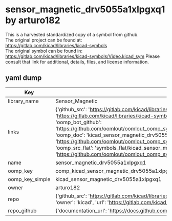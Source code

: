 # sensor_magnetic_drv5055a1xlpgxq1 by arturo182  
This is a harvested standardized copy of a symbol from github.  
The original project can be found at:  
https://gitlab.com/kicad/libraries/kicad-symbols  
The original symbol can be found in:
https://gitlab.com/kicad/libraries/kicad-symbols/Video.kicad_sym
Please consult that link for additional, details, files, and license information.  
## yaml dump  
| Key | Value |  
| --- | --- |  
| library_name | Sensor_Magnetic |  
| links | {'github_src': 'https://gitlab.com/kicad/libraries/kicad-symbols/Video.kicad_sym', 'github_src_repo': 'https://gitlab.com/kicad/libraries/kicad-symbols', 'oomp_bot': 'kicad_sensor_magnetic_drv5055a1xlpgxq1/working', 'oomp_bot_github': 'https://github.com/oomlout/oomlout_oomp_symbol_bot/tree/main/kicad_sensor_magnetic_drv5055a1xlpgxq1/working', 'oomp_doc': 'kicad_sensor_magnetic_drv5055a1xlpgxq1/working', 'oomp_doc_github': 'https://github.com/oomlout/oomlout_oomp_symbol_doc/tree/main/kicad_sensor_magnetic_drv5055a1xlpgxq1/working', 'oomp_src_flat': 'symbols_flat/kicad_sensor_magnetic_drv5055a1xlpgxq1/working', 'oomp_src_flat_github': 'https://github.com/oomlout/oomlout_oomp_symbol_src/tree/main/kicad_sensor_magnetic_drv5055a1xlpgxq1/working'} |  
| name | sensor_magnetic_drv5055a1xlpgxq1 |  
| oomp_key | oomp_kicad_sensor_magnetic_drv5055a1xlpgxq1 |  
| oomp_key_simple | kicad_sensor_magnetic_drv5055a1xlpgxq1 |  
| owner | arturo182 |  
| repo | {'github_src': 'https://gitlab.com/kicad/libraries/kicad-symbols/Video.kicad_sym', 'name': 'libraries/kicad-symbols', 'owner': 'kicad', 'url': 'https://gitlab.com/kicad/libraries/kicad-symbols'} |  
| repo_github | {'documentation_url': 'https://docs.github.com/rest/repos/repos#get-a-repository', 'message': 'Not Found'} |  

